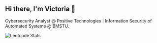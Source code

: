 ## Hi there, I'm Victoria 👋

Cybersecurity Analyst @ Positive Technologies | Information Security of Automated Systems @ BMSTU.

![Leetcode Stats](https://leetcard.jacoblin.cool/altelkeith)